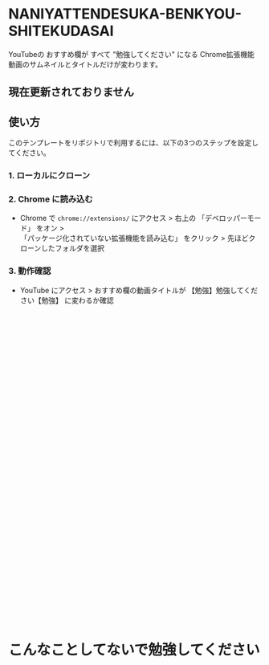# NANIYATTENDESUKA-BENKYOU-SHITEKUDASAI
YouTubeの おすすめ欄が すべて "勉強してください" になる Chrome拡張機能
動画のサムネイルとタイトルだけが変わります。

## 現在更新されておりません

## 使い方
このテンプレートをリポジトリで利用するには、以下の3つのステップを設定してください。

### 1. ローカルにクローン

### 2. Chrome に読み込む
- Chrome で `chrome://extensions/` にアクセス > 右上の 「デベロッパーモード」 をオン > <br>「パッケージ化されていない拡張機能を読み込む」 をクリック > 先ほどクローンしたフォルダを選択

### 3. 動作確認
- YouTube にアクセス > おすすめ欄の動画タイトルが 【勉強】勉強してください【勉強】 に変わるか確認
<br>
<br>
<br>
<br>
<br>
<br>
<br>
<br>
<br>
<br>
<br>
<br>
<br>
<br>
<br>
<br>
<br>
<br>
<br>
<br>
<br>
<br>
<br>
<br>
<br>
<br>
<br>
<br>
<br>
<br>
<br>
<br>
<br>
<br>
<br>
<br>

# こんなことしてないで勉強してください
